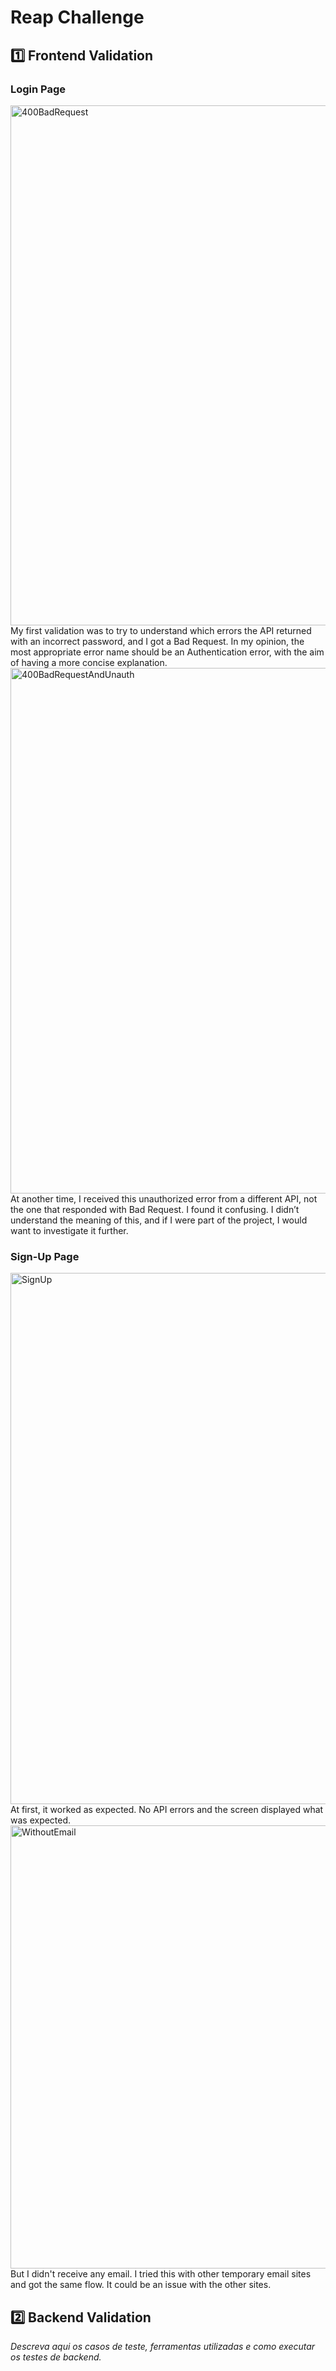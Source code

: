 # Reap Challenge

## 1️⃣ Frontend Validation

### Login Page
<img width="1894" height="832" alt="400BadRequest" src="https://github.com/user-attachments/assets/4768a8ba-1b02-417a-9eac-6b470587cfe4" />
My first validation was to try to understand which errors the API returned with an incorrect password, and I got a Bad Request. In my opinion, the most appropriate error name should be an Authentication error, with the aim of having a more concise explanation.

<img width="1892" height="841" alt="400BadRequestAndUnauth" src="https://github.com/user-attachments/assets/55794878-9785-45d4-96ed-a5bf69267edb" />
At another time, I received this unauthorized error from a different API, not the one that responded with Bad Request. I found it confusing. I didn’t understand the meaning of this, and if I were part of the project, I would want to investigate it further.

### Sign-Up Page

<img width="1901" height="850" alt="SignUp" src="https://github.com/user-attachments/assets/d8154774-ac6d-4716-8f3e-3c48e421b239" />
At first, it worked as expected. No API errors and the screen displayed what was expected.

<img width="710" height="709" alt="WithoutEmail" src="https://github.com/user-attachments/assets/9fb7eaff-4de1-4217-ba43-56bb8f0f746b" />
But I didn't receive any email. I tried this with other temporary email sites and got the same flow. It could be an issue with the other sites.


## 2️⃣ Backend Validation

_Descreva aqui os casos de teste, ferramentas utilizadas e como executar os testes de backend._
